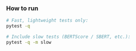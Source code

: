 ### How to run

```bash
# Fast, lightweight tests only:
pytest -q

# Include slow tests (BERTScore / SBERT, etc.):
pytest -q -m slow
```
